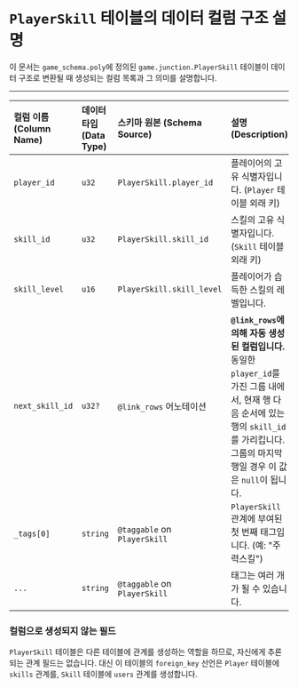# `PlayerSkill` 테이블의 데이터 컬럼 구조 설명

이 문서는 `game_schema.poly`에 정의된 `game.junction.PlayerSkill` 테이블이 데이터 구조로 변환될 때 생성되는 컬럼 목록과 그 의미를 설명합니다.

---

| 컬럼 이름 (Column Name) | 데이터 타입 (Data Type) | 스키마 원본 (Schema Source) | 설명 (Description) |
| :--- | :--- | :--- | :--- |
| `player_id` | `u32` | `PlayerSkill.player_id` | 플레이어의 고유 식별자입니다. (`Player` 테이블 외래 키) |
| `skill_id` | `u32` | `PlayerSkill.skill_id` | 스킬의 고유 식별자입니다. (`Skill` 테이블 외래 키) |
| `skill_level` | `u16` | `PlayerSkill.skill_level` | 플레이어가 습득한 스킬의 레벨입니다. |
| `next_skill_id` | `u32?` | `@link_rows` 어노테이션 | **`@link_rows`에 의해 자동 생성된 컬럼입니다.** 동일한 `player_id`를 가진 그룹 내에서, 현재 행 다음 순서에 있는 행의 `skill_id`를 가리킵니다. 그룹의 마지막 행일 경우 이 값은 `null`이 됩니다. |
| `_tags[0]` | `string` | `@taggable` on `PlayerSkill` | `PlayerSkill` 관계에 부여된 첫 번째 태그입니다. (예: "주력스킬") |
| `...` | `string` | `@taggable` on `PlayerSkill` | 태그는 여러 개가 될 수 있습니다. |

### 컬럼으로 생성되지 않는 필드

`PlayerSkill` 테이블은 다른 테이블에 관계를 생성하는 역할을 하므로, 자신에게 추론되는 관계 필드는 없습니다. 대신 이 테이블의 `foreign_key` 선언은 `Player` 테이블에 `skills` 관계를, `Skill` 테이블에 `users` 관계를 생성합니다.